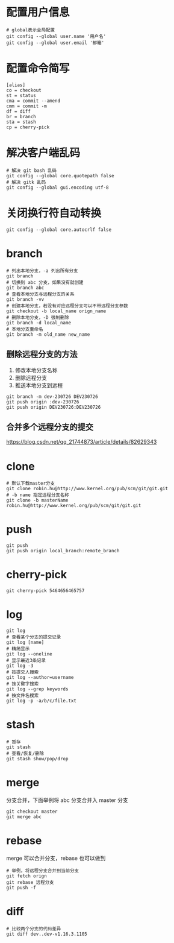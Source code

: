 # 配置用户信息

```shell
# global表示全局配置
git config --global user.name '用户名'
git config --global user.email '邮箱'
```

# 配置命令简写

``` 
[alias]
co = checkout
st = status
cma = commit --amend
cmm = commit -m
df = diff
br = branch
sta = stash
cp = cherry-pick
```

# 解决客户端乱码

```shell
# 解决 git bash 乱码
git config --global core.quotepath false
# 解决 gitk 乱码
git config --global gui.encoding utf-8
```

# 关闭换行符自动转换

`git config --global core.autocrlf false`

# branch

```shell
# 列出本地分支，-a 列出所有分支
git branch
# 切换到 abc 分支，如果没有就创建
git branch abc
# 查看本地分支与远程分支的关系
git branch -vv
# 创建本地分支，若没有对应远程分支可以不带远程分支参数
git checkout -b local_name orign_name
# 删除本地分支，-D 强制删除
git branch -d local_name
# 本地分支重命名
git branch -m old_name new_name
```

## 删除远程分支的方法

1. 修改本地分支名称
1. 删除远程分支
1. 推送本地分支到远程

```shell
git branch -m dev-230726 DEV230726
git push origin :dev-230726
git push origin DEV230726:DEV230726
```

## 合并多个远程分支的提交

https://blog.csdn.net/qq_21744873/article/details/82629343

# clone

```shell
# 默认下载master分支
git clone robin.hu@http://www.kernel.org/pub/scm/git/git.git
# -b name 指定远程分支名称
git clone -b masterName robin.hu@http://www.kernel.org/pub/scm/git/git.git
```

# push

```shell
git push
git push origin local_branch:remote_branch
```

# cherry-pick

`git cherry-pick 5464656465757`

# log

```shell
git log
# 查看某个分支的提交记录
git log [name]
# 精简显示
git log --oneline
# 显示最近3条记录
git log -3
# 按提交人搜索
git log --author=username
# 按关键字搜索
git log --grep keywords
# 按文件名搜索
git log -p -a/b/c/file.txt
```

# stash

```shell
# 暂存
git stash
# 查看/恢复/删除
git stash show/pop/drop
```

# merge

分支合并，下面举例将 abc 分支合并入 master 分支

```shell
git checkout master
git merge abc
```

# rebase

merge 可以合并分支，rebase 也可以做到

```shell
# 举例，将远程分支合并到当前分支
git fetch orign
git rebase 远程分支
git push -f
```

# diff

```shell
# 比较两个分支的代码差异
git diff dev..dev-v1.16.3.1105
```

